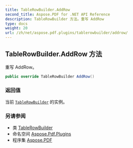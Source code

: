 ```yaml
---
title: TableRowBuilder.AddRow
second_title: Aspose.PDF for .NET API Reference
description: TableRowBuilder 方法。重写 AddRow
type: docs
weight: 20
url: /zh/net/aspose.pdf.plugins/tablerowbuilder/addrow/
---
```

## TableRowBuilder.AddRow 方法

重写 AddRow。

```csharp
public override TableRowBuilder AddRow()
```

### 返回值

当前 [`TableRowBuilder`](../) 的实例。

### 另请参阅

* 类 [TableRowBuilder](../)
* 命名空间 [Aspose.Pdf.Plugins](../../../aspose.pdf.plugins/)
* 程序集 [Aspose.PDF](../../../)